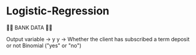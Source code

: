 # Logistic-Regression


🏦💵 BANK DATA 🏦💵

Output variable -> y
y -> Whether the client has subscribed a term deposit or not 
Binomial ("yes" or "no")

